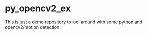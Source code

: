 # py_opencv2_ex


This is just a demo repository to fool around with some python and opencv2/motion detection